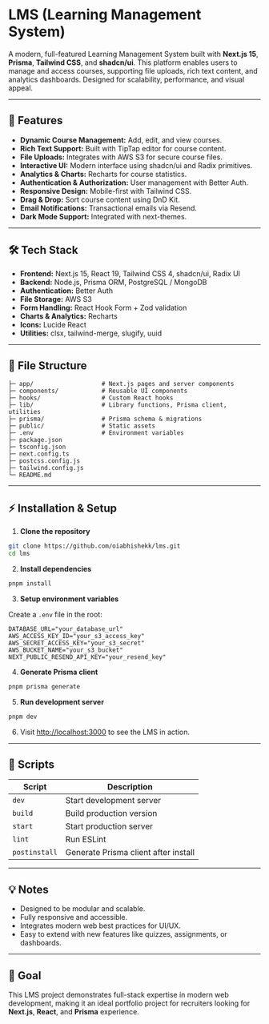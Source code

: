 # LMS (Learning Management System)

A modern, full-featured Learning Management System built with **Next.js 15**, **Prisma**, **Tailwind CSS**, and **shadcn/ui**. This platform enables users to manage and access courses, supporting file uploads, rich text content, and analytics dashboards. Designed for scalability, performance, and visual appeal.

---

## 🚀 Features

- **Dynamic Course Management:** Add, edit, and view courses.
- **Rich Text Support:** Built with TipTap editor for course content.
- **File Uploads:** Integrates with AWS S3 for secure course files.
- **Interactive UI:** Modern interface using shadcn/ui and Radix primitives.
- **Analytics & Charts:** Recharts for course statistics.
- **Authentication & Authorization:** User management with Better Auth.
- **Responsive Design:** Mobile-first with Tailwind CSS.
- **Drag & Drop:** Sort course content using DnD Kit.
- **Email Notifications:** Transactional emails via Resend.
- **Dark Mode Support:** Integrated with next-themes.

---

## 🛠 Tech Stack

- **Frontend:** Next.js 15, React 19, Tailwind CSS 4, shadcn/ui, Radix UI
- **Backend:** Node.js, Prisma ORM, PostgreSQL / MongoDB
- **Authentication:** Better Auth
- **File Storage:** AWS S3
- **Form Handling:** React Hook Form + Zod validation
- **Charts & Analytics:** Recharts
- **Icons:** Lucide React
- **Utilities:** clsx, tailwind-merge, slugify, uuid

---

## 📁 File Structure

```
├─ app/                   # Next.js pages and server components
├─ components/            # Reusable UI components
├─ hooks/                 # Custom React hooks
├─ lib/                   # Library functions, Prisma client, utilities
├─ prisma/                # Prisma schema & migrations
├─ public/                # Static assets
├─ .env                   # Environment variables
├─ package.json
├─ tsconfig.json
├─ next.config.ts
├─ postcss.config.js
├─ tailwind.config.js
└─ README.md
```

---

## ⚡ Installation & Setup

1. **Clone the repository**
  ```bash
  git clone https://github.com/oiabhishekk/lms.git
  cd lms
  ```

2. **Install dependencies**
  ```bash
  pnpm install
  ```

3. **Setup environment variables**

  Create a `.env` file in the root:

  ```env
  DATABASE_URL="your_database_url"
  AWS_ACCESS_KEY_ID="your_s3_access_key"
  AWS_SECRET_ACCESS_KEY="your_s3_secret"
  AWS_BUCKET_NAME="your_s3_bucket"
  NEXT_PUBLIC_RESEND_API_KEY="your_resend_key"
  ```

4. **Generate Prisma client**
  ```bash
  pnpm prisma generate
  ```

5. **Run development server**
  ```bash
  pnpm dev
  ```

6. Visit [http://localhost:3000](http://localhost:3000) to see the LMS in action.

---

## 🧩 Scripts

| Script        | Description                              |
| ------------- | ---------------------------------------- |
| `dev`         | Start development server                 |
| `build`       | Build production version                 |
| `start`       | Start production server                  |
| `lint`        | Run ESLint                               |
| `postinstall` | Generate Prisma client after install     |

---

## 💡 Notes

- Designed to be modular and scalable.
- Fully responsive and accessible.
- Integrates modern web best practices for UI/UX.
- Easy to extend with new features like quizzes, assignments, or dashboards.

---

## 🎯 Goal

This LMS project demonstrates full-stack expertise in modern web development, making it an ideal portfolio project for recruiters looking for **Next.js**, **React**, and **Prisma** experience.